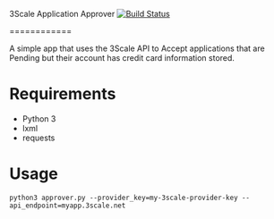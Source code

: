 3Scale Application Approver [![Build Status](https://travis-ci.org/cablespaghetti/3scale-application-approver.svg?branch=master)](https://travis-ci.org/cablespaghetti/3scale-application-approver)

============

A simple app that uses the 3Scale API to Accept applications that are Pending but their account has credit card information stored.

Requirements
============

* Python 3
* lxml
* requests

Usage
=====
```
python3 approver.py --provider_key=my-3scale-provider-key --api_endpoint=myapp.3scale.net
```


